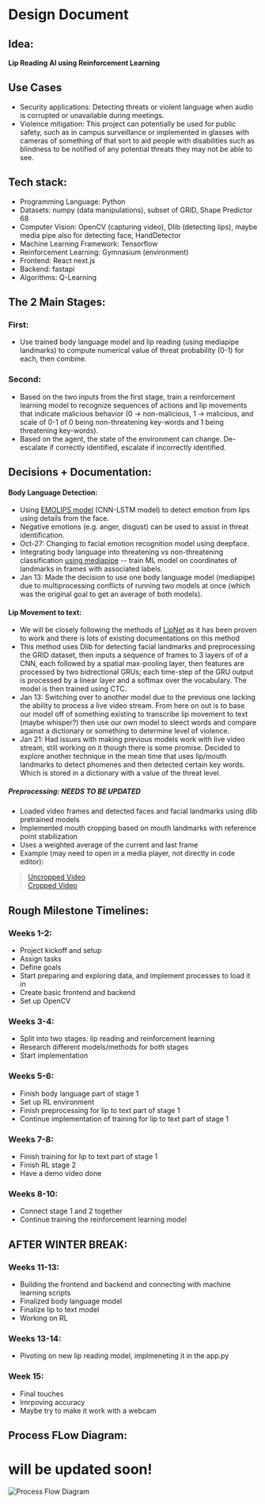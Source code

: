 # Design Document

## Idea:  
**Lip Reading AI using Reinforcement Learning**  

## Use Cases
- Security applications: Detecting threats or violent language when audio is corrupted or unavailable during meetings.
- Violence mitigation: This project can potentially be used for public safety, such as in campus surveillance or implemented in glasses with cameras of something of that sort to aid people with disabilities such as blindness to be notified of any potential threats they may not be able to see.

## Tech stack: 
- Programming Language: Python 
- Datasets: numpy (data manipulations), subset of GRID, Shape Predictor 68
- Computer Vision: OpenCV (capturing video), Dlib (detecting lips), maybe media pipe also for detecting face, HandDetector
- Machine Learning Framework: Tensorflow
- Reinforcement Learning: Gymnasium (environment) 
- Frontend: React next.js 
- Backend: fastapi 
- Algorithms: Q-Learning

## The 2 Main Stages:  

### First:
- Use trained body language model and lip reading (using mediapipe landmarks) to compute numerical value of threat probability (0-1) for each, then combine.

### Second:  
- Based on the two inputs from the first stage, train a reinforcement learning model to recognize sequences of actions and lip movements that indicate malicious behavior (0 -> non-malicious, 1 -> malicious, and scale of 0-1 of 0 being non-threatening key-words and 1 being threatening key-words).
- Based on the agent, the state of the environment can change. De-escalate if correctly identified, escalate if incorrectly identified.

## Decisions + Documentation:
#### Body Language Detection:
- Using [EMOLIPS model]([url](https://github.com/SMIL-SPCRAS/EMOLIPS)) (CNN-LSTM model) to detect emotion from lips using details from the face.
- Negative emotions (e.g. anger, disgust) can be used to assist in threat identification.
- Oct-27: Changing to facial emotion recognition model using deepface.
- Integrating body language into threatening vs non-threatening classification [using mediapipe]([url](https://www.youtube.com/watch?v=We1uB79Ci-w)) -- train ML model on coordinates of landmarks in frames with associated labels.  
- Jan 13: Made the decision to use one body language model (mediapipe) due to multiprocessing conflicts of running two models at once (which was the original goal to get an average of both models).

#### Lip Movement to text:
- We will be closely following the methods of [LipNet](https://arxiv.org/pdf/1611.01599) as it has been proven to work and there is lots of existing documentations on this method
- This method uses Dlib for detecting facial landmarks and preprocessing the GRID dataset, then inputs a sequence of frames to 3 layers of 
of a CNN, each followed by a spatial max-pooling layer, then features are processed by two bidrectional GRUs; each time-step of the GRU output is processed by a linear layer and a softmax over the vocabulary. The model is then trained using CTC.
- Jan 13: Switching over to another model due to the previous one lacking the ability to process a live video stream. From here on out is to base our model off of something existing to transcribe lip movement to text (maybe whisper?) then use our own model to sleect words and compare against a dictionary or something to determine level of violence.
- Jan 21: Had issues with making previous models work with live video stream, still working on it though there is some promise. Decided to explore another technique in the mean time that uses lip/mouth landmarks to detect phomenes and then detected certain key words. Which is stored in a dictionary with a value of the threat level.

##### Preprocessing: NEEDS TO BE UPDATED
- Loaded video frames and detected faces and facial landmarks using dlib pretrained models
- Implemented mouth cropping based on mouth landmarks with reference point stabilization
- Uses a weighted average of the current and last frame
- Example (may need to open in a media player, not directly in code editor):
> [Uncropped Video](machine_learning/lip_reading/preprocessing/example/ex_1_uncropped.mp4)  
> [Cropped Video](machine_learning/lip_reading/preprocessing/example/ex_1_cropped.mp4)

## Rough Milestone Timelines:  
### Weeks 1-2:  
- Project kickoff and setup  
- Assign tasks  
- Define goals  
- Start preparing and exploring data, and implement processes to load it in  
- Create basic frontend and backend  
- Set up OpenCV  

### Weeks 3-4:  
- Split into two stages: lip reading and reinforcement learning
- Research different models/methods for both stages
- Start implementation

### Weeks 5-6:  
- Finish body language part of stage 1
- Set up RL environment
- Finish preprocessing for lip to text part of stage 1
- Continue implementation of training for lip to text part of stage 1

### Weeks 7-8:  
- Finish training for lip to text part of stage 1
- Finish RL stage 2
- Have a demo video done

### Weeks 8-10:  
- Connect stage 1 and 2 together
- Continue training the reinforcement learning model

## AFTER WINTER BREAK:  

### Weeks 11-13:  
- Building the frontend and backend and connecting with machine learning scripts
- Finalized body language model
- Finalize lip to text model
- Working on RL

### Weeks 13-14:  
- Pivoting on new lip reading model, implmeneting it in the app.py

### Week 15:  
- Final touches  
- Imrpoving accuracy
- Maybe try to make it work with a webcam

## Process FLow Diagram:
# will be updated soon!
![Process Flow Diagram](/process_flow_dgm.jpg)
